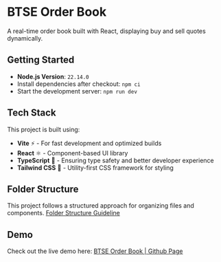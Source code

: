 # BTSE Order Book

A real-time order book built with React, displaying buy and sell quotes dynamically.

## Getting Started

- **Node.js Version**: `22.14.0`
- Install dependencies after checkout: `npm ci`
- Start the development server: `npm run dev`

## Tech Stack

This project is built using:

- **Vite** ⚡️ - For fast development and optimized builds
- **React** ⚛️ - Component-based UI library
- **TypeScript** 🦕 - Ensuring type safety and better developer experience
- **Tailwind CSS** 🎨 - Utility-first CSS framework for styling

## Folder Structure

This project follows a structured approach for organizing files and components.
[Folder Structure Guideline](https://lofty-find-5f1.notion.site/Folder-Structure-React-17006b644a208055b985eaa25886a051?pvs=4)

## Demo

Check out the live demo here: [BTSE Order Book | Github Page](https://taco3064.github.io/btse-order-book/)
